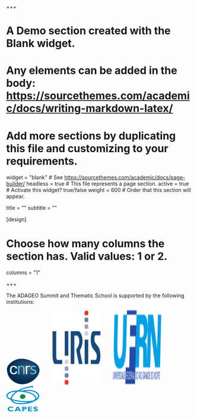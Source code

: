 +++
# A Demo section created with the Blank widget.
# Any elements can be added in the body: https://sourcethemes.com/academic/docs/writing-markdown-latex/
# Add more sections by duplicating this file and customizing to your requirements.

widget = "blank"  # See https://sourcethemes.com/academic/docs/page-builder/
headless = true  # This file represents a page section.
active = true  # Activate this widget? true/false
weight = 600  # Order that this section will appear.

title = ""
subtitle = ""

[design]
  # Choose how many columns the section has. Valid values: 1 or 2.
  columns = "1"

+++

The ADAGEO Summit and Thematic School is supported by the following institutions:

<img style='display:inline; padding-right:30px' src="/img/logos/logo-cnrs.png" width="90" height="70" />
<img style='display:inline; padding-right:30px' src="/img/logos/logo-liris.png" width="130" height="200" />
<img style='display:inline; padding-right:30px' src="/img/logos/logo-ufrn.png" width="130" height="200" />
<img style='display:inline; padding-right:10px' src="/img/logos/logo-capes.png" width="90" height="70" />
